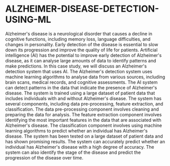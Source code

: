 # ALZHEIMER-DISEASE-DETECTION-USING-ML

Alzheimer's disease is a neurological disorder that causes a decline in cognitive functions, including memory loss, language difficulties, and changes in personality. Early detection of the disease is essential to slow down its progression and improve the quality of life for patients. Artificial intelligence (AI) has the potential to improve early detection of Alzheimer's disease, as it can analyse large amounts of data to identify patterns and make predictions. In this case study, we will discuss an Alzheimer's detection system that uses AI.
The Alzheimer's detection system uses machine learning algorithms to analyse data from various sources, including brain scans, medical records, and cognitive assessments. The AI system can detect patterns in the data that indicate the presence of Alzheimer's disease. The system is trained using a large dataset of patient data that includes individuals with and without Alzheimer's disease.
The system has several components, including data pre-processing, feature extraction, and classification. The data pre-processing component involves cleaning and preparing the data for analysis. The feature extraction component involves identifying the most important features in the data that are associated with Alzheimer's disease. The classification component involves using machine learning algorithms to predict whether an individual has Alzheimer's disease. The system has been tested on a large dataset of patient data and has shown promising results. The system can accurately predict whether an individual has Alzheimer's disease with a high degree of accuracy. The system can also identify the stage of the disease and predict the progression of the disease over time.
